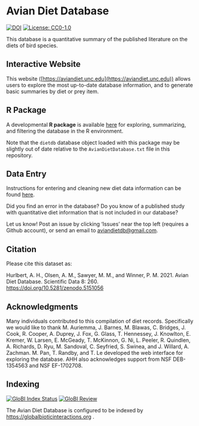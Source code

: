 Avian Diet Database 
===================

[![DOI](https://zenodo.org/badge/22651884.svg)](https://zenodo.org/badge/latestdoi/22651884)
[![License: CC0-1.0](https://licensebuttons.net/l/zero/1.0/80x15.png)](http://creativecommons.org/publicdomain/zero/1.0/)

This database is a quantitative summary of the published literature on the diets of bird species. 

## Interactive Website  

This website ([https://aviandiet.unc.edu](https://aviandiet.unc.edu)) allows users to explore the most up-to-date database information, and to generate basic summaries by diet or prey item.

## R Package
A developmental **R package** is available [here](https://github.com/ahhurlbert/aviandietdb) for exploring, summarizing, and filtering the database in the R environment.

Note that the `dietdb` database object loaded with this package may be slightly out of date relative to the `AvianDietDatabase.txt` file in this repository.

## Data Entry  

Instructions for entering and cleaning new diet data information can be found [here](instructions/instructions.md).

Did you find an error in the database? Do you know of a published study with quantitative diet information that is not included in our database?  

Let us know! Post an issue by clicking ‘Issues’ near the top left (requires a Github account), or send an email to aviandietdb@gmail.com.

## Citation

Please cite this dataset as:

Hurlbert, A. H., Olsen, A. M., Sawyer, M. M., and Winner, P. M. 2021. Avian Diet Database. Scientific Data 8: 260. https://doi.org/10.5281/zenodo.5151056



## Acknowledgments

Many individuals contributed to this compilation of diet records. Specifically we would like to thank M. Auriemma, J. Barnes, M. Blawas, C. Bridges, J. Cook, R. Cooper, A. Duprey, J. Fox, G. Glass, T. Hennessey, J. Knowlton, E. Kremer, W. Larsen, E. McGeady, T. McKinnon, G. Ni, L. Peeler, R. Quindlen, A. Richards, D. Ryu, M. Sandoval, C. Seyfried, S. Swinea, and J. Willard, A. Zachman. M. Pan, T. Randby, and T. Le developed the web interface for exploring the database. AHH also acknowledges support from NSF DEB-1354563 and NSF EF-1702708.

## Indexing
[![GloBI Index Status](https://api.globalbioticinteractions.org/interaction.svg?interactionType=ecologicallyRelatedTo&accordingTo=globi:hurlbertlab/dietdatabase&refutes=true&refutes=false)](https://www.globalbioticinteractions.org/?interactionType=ecologicallyRelatedTo&accordingTo=globi:hurlbertlab/dietdatabase&refutes=true&refutes=false)
[![GloBI Review](https://depot.globalbioticinteractions.org/reviews/hurlbertlab/dietdatabase/review.svg)](https://depot.globalbioticinteractions.org/reviews/hurlbertlab/dietdatabase/README.txt)

The Avian Diet Database is configured to be indexed by https://globalbioticinteractions.org .
